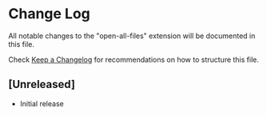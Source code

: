 # Change Log
All notable changes to the "open-all-files" extension will be documented in this file.

Check [Keep a Changelog](http://keepachangelog.com/) for recommendations on how to structure this file.

## [Unreleased]
- Initial release